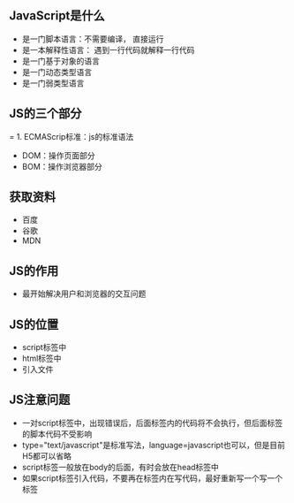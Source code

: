 ## JavaScript是什么
- 是一门脚本语言：不需要编译， 直接运行
- 是一本解释性语言： 遇到一行代码就解释一行代码
- 是一门基于对象的语言
- 是一门动态类型语言
- 是一门弱类型语言

## JS的三个部分
= 1. ECMAScrip标准：js的标准语法
- DOM：操作页面部分
- BOM：操作浏览器部分

## 获取资料
- 百度
- 谷歌
- MDN

## JS的作用
- 最开始解决用户和浏览器的交互问题

## JS的位置
- script标签中
- html标签中
- 引入文件

## JS注意问题
- 一对script标签中，出现错误后，后面标签内的代码将不会执行，但后面标签的脚本代码不受影响
- type="text/javascript"是标准写法，language=javascript也可以，但是目前H5都可以省略
- script标签一般放在body的后面，有时会放在head标签中
- 如果script标签引入代码，不要再在标签内在写代码，最好重新写一个写一个标签